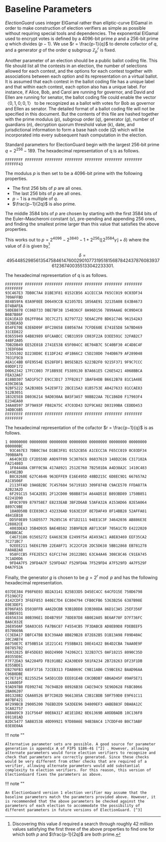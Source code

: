 # Baseline Parameters
_ElectionGuard_ uses integer ElGamal rather than elliptic-curve ElGamal in order to make construction of election verifiers as simple as possible without requiring special tools and dependencies. The exponential ElGamal used to encrypt votes is defined by a 4096-bit prime $p$ and a 256-bit prime $q$ which divides $(p − 1)$. We use $r = \frac{p-1}{q}$ to denote cofactor of $q$, and a generator $g$ of the order $q$ subgroup $\mathbb{Z}^{r}_{p}$ is fixed.

Another parameter of an election should be a public ballot coding file. This file should list all the contests in an election, the number of selections allowed for each contest, and the options for each contest together with associations between each option and its representation on a virtual ballot. It is assumed that each contest in the ballot coding file has a unique label and that within each contest, each option also has a unique label. For instance, if Alice, Bob, and Carol are running for governor, and David and Ellen are running for senator, the ballot coding file could enable the vector$〈0,1,0; 0,1〉$ to be recognized as a ballot with votes for Bob as governor and Ellen as senator. The detailed format of a ballot coding file will not be specified in this document. But the contents of this file are hashed together with the prime modulus $(p)$, subgroup order $(q)$, generator $(g)$, number of guardians $(n)$, decryption quorum threshold value $(k)$, date, and jurisdictional information to form a base hash code $(Q)$ which will be incorporated into every subsequent hash computation in the election.

Standard parameters for ElectionGuard begin with the largest 256-bit prime $q = 2^{256} − 189$. The hexadecimal representation of q is as follows.

```
FFFFFFFF FFFFFFFF FFFFFFFF FFFFFFFF FFFFFFFF FFFFFFFF FFFFFFFF FFFFFF43
```
The modulus $p$ is then set to be a 4096-bit prime with the following properties.

- The first 256 bits of $p$ are all ones.
- The last 256 bits of $p$ are all ones.
- $p − 1$ is a multiple of $q$.
- $\frac{p−1}{2q}$ is also prime.

The middle 3584 bits of $p$ are chosen by starting with the first 3584 bits of the Euler–Mascheroni constant ($\gamma$), pre-pending and appending 256 ones, and finding the smallest prime larger than this value that satisfies the above properties.

This works out to $p = 2^{4096} − 2^{3840} − 1 + 2^{256}(⌊2^{3584}\gamma⌋ + \delta)$ where the value of $\delta$ is given by[^1]

$$
\delta = 495448529856135475846147600290107731951815687842437876083937612367400355133042233301.
$$

The hexadecimal representation of q is as follows.
```
FFFFFFFF FFFFFFFF FFFFFFFF FFFFFFFF FFFFFFFF FFFFFFFF FFFFFFFF FFFFFFFF
93C467E3 7DB0C7A4 D1BE3F81 0152CB56 A1CECC3A F65CC019 0C03DF34 709AFFBD
8E4B59FA 03A9F0EE D0649CCB 621057D1 1056AE91 32135A08 E43B4673 D74BAFEA
58DEB878 CC86D733 DBE7BF38 154B36CF 8A96D156 7899AAAE 0C09D4C8 B6B7B86F
D2A1EA1D E62FF864 3EC7C271 82797722 5E6AC2F0 BD61C746 961542A3 CE3BEA5D
B54FE70E 63E6D09F 8FC28658 E80567A4 7CFDE60E E741E5D8 5A7BD469 31CED822
03655949 64B83989 6FCAABCC C9B31959 C083F22A D3EE591C 32FAB2C7 448F2A05
7DB2DB49 EE52E018 2741E538 65F004CC 8E704B7C 5C40BF30 4C4D8C4F 13EDF604
7C555302 D2238D8C E11DF242 4F1B66C2 C5D238D0 744DB679 AF289048 7031F9C0
AEA1C4BB 6FE9554E E528FDF1 B05E5B25 6223B2F0 9215F371 9F9C7CCC 69DDF172
D0D62342 17FCC003 7F18B93E F5389130 B7A661E5 C26E5421 4068BBCA FEA32A67
818BD307 5AD1F5C7 E9CC3D17 37FB2817 1BAF84DB B6612B78 81C1A48E 439CD03A
92BF5222 5A2B38E6 542E9F72 2BCE15A3 81B5753E A8427633 81CCAE83 512B3051
1B32E5E8 D8036214 9AD030AA BA5F3A57 98BB22AA 7EC1B6D0 F17903F4 E234EA60
34AA8597 3F79A93F FB82A75C 47C03D43 D2F9CA02 D03199BA CEDDD453 34DBC6B5
FFFFFFFF FFFFFFFF FFFFFFFF FFFFFFFF FFFFFFFF FFFFFFFF FFFFFFFF FFFFFFFF
```

The hexadecimal representation of the cofactor $r = \frac{p−1}{q}$ is as follows.
```
1 00000000 00000000 00000000 00000000 00000000 00000000 00000000 000000BC
  93C467E3 7DB0C7A4 D1BE3F81 0152CB56 A1CECC3A F65CC019 0C03DF34 709B8AF6
  A64C0CED CF2D559D A9D97F09 5C3076C6 86037619 148D2C86 C317102A FA214803
  1F04440A C0FF0C9A 417A8921 2512E760 7B2501DA A4D38A2C 1410C483 6149E2BD
  B8C8260E 627C4646 963EFFE9 E16E495D 48BD215C 6D8EC9D1 667657A2 A1C8506F
  2113FFAD 19A6B2BC 7C457604 56719183 309F874B C9ACE570 FFDA877A A2B23A2D
  6F291C15 54CA2EB1 2F12CD00 9B8B8734 A64AD51E B893BD89 1750B851 62241D90
  8F0C9709 879758E7 E8233EAB 3BF2D6AB 53AFA32A A153AD66 82E5A064 8897C9BE
  18A0D50B ECE030C3 432336AD 9163E33F 8E7DAF49 8F14BB28 52AFFA81 4841EB18
  DD5F0E89 516D5577 76285C16 071D2111 94EE1C3F 34642036 AB886E3E C28882CE
  4003DEA3 35B4D935 BAE4B582 35B9FB2B AB713C8F 705A1C7D E4222020 9D6BBCAC
  C4673186 01565272 E4A63E38 E2499754 AE493AC1 A8E83469 EEF35CA2 7C271BC7
  92EEE211 56E617B9 22EA8F71 3C22CF28 2DC5D638 5BB12868 EB781278 FA0AB2A8
  958FCCB5 FFE2E5C3 61FC1744 20122B01 63CA4A46 308C8C46 C91EA745 7C1AD0D6
  9FD4A7F5 29FD4A7F 529FD4A7 F529FD4A 7F529FD4 A7F529FD 4A7F529F D4A7F52A
```

Finally, the generator $g$ is chosen to be $g = 2^r\bmod p$ and has the following hexadecimal representation.
```
037DE384 F98F6E03 8D2A3141 825B33D5 D45EC4CC 64CFD15E 750D6798 F5196CF2
A142CDF3 3F6EF853 840EC7D4 EC804794 CFB0CFB6 5363B256 6387B98E E0E3DEF1
B706FA55 D5038FFB 4A62DCBB 93B1DDD8 D3B308DA 86D1C3A5 25EF356F E5BB5931
4E656334 80B396E1 DD4B795F 78DE07D8 6B0E2A05 BE6AF78F D7F736FC BA6C032E
26E050AF 50A03C65 FA7B6C87 F4554CB5 7F3DABCB AD8EB9D8 FDEBEEF5 8570669A
CC3EDA17 DBFC47B8 B3C39AA0 8B829B28 872E62B5 D1B13A98 F09D40AC 20C2AB74
A6750E7C 8750B514 1E221C41 F55BBA31 D8E41422 B64D2CBA 7AAA0E9F D8785702
F6932825 BF45DE83 86D24900 742062C1 322B37C5 0AF18215 8090C35D A9355E6C
F7F72DA3 9A2284FD FB1918B2 A2A30E69 501FA234 2B728263 DF23F1DB 8355BDE1
EB276FB3 685F3716 72CEB313 FDAB069C C9B11AB6 C59BCE62 BAAD96AA C96B0DBE
0C7E71FC B2255254 5A5D1CED EEE01E4B C0CDBDB7 6B6AD45F 09AF5E71 114A005F
93AD97B8 FE09274E 76C94B20 08926B38 CAEC94C9 5E96D628 F6BC8066 2BA06207
801328B2 C6A60526 BF7CD02D 9661385A C3B1CBDB 50F759D0 E9F61C11 A07BF421
8F299BCB 29005200 76EBD2D9 5A3DEE96 D4809EF3 4ABEB83F DBA8A12C 5CA82757
288A89C9 31CF564F 00E8A317 AE1E1D82 8E61369B A0DDBADB 10C136F8 691101AD
82DC5477 5AB83538 40D99921 97D80A6E 94B38AC4 17CDDF40 B0C73ABF 03E8E0AA
```
!!! note ""

    Alternative parameter sets are possible. A good source for parameter generation is appendix A of FIPS $186-4$ [^2] . However, allowing alternate parameters would force election verifiers to recognize and check that parameters are correctly generated. Since these checks would be very different from other checks that are required of a verifier, allowing alternate parameters would add substantial complexity to election verifiers. For this reason, this version of ElectionGuard fixes the parameters as above.  

!!! note ""

    An ElectionGuard version 1 election verifier may assume that the baseline parameters match the parameters provided above. However, it is recommended that the above parameters be checked against the parameters of each election to accommodate the possibility of different parameters in future versions of ElectionGuard. [^3]

[^1]: Discovering this value $\delta$ required a search through roughly 42 million values satisfying the first three of the above properties to find one for which both $p$ and $\frac{p-1}{2q}$ are both prime.

[^2]: NIST (2013) Digital Signature Standard (DSS). In: FIPS 186-4. [https://nvlpubs.nist.gov/nistpubs/FIPS/NIST.FIPS.186-4.pdf](https://nvlpubs.nist.gov/nistpubs/FIPS/NIST.FIPS.186-4.pdf)

[^3]: If alternative parameters are allowed, election verifiers must confir that $p, q, r$ and $g$ are such that both $p$ and $q$ are prime (this may be done probabilistically using the Miller-Rabin algorithm), that $p-1 = qr$ is satisfied, that $q$ is not a divisor of $r$, that $1<g<p$, that $g^qq \bmod p = 1$, and that generation of parameters is consistent with the sited standard.